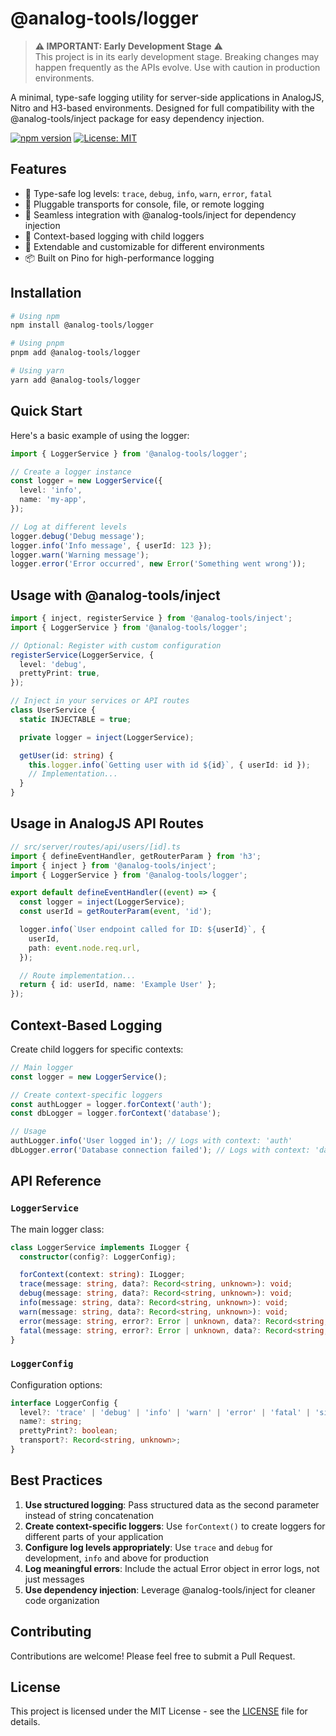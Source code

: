 # @analog-tools/logger

> **⚠️ IMPORTANT: Early Development Stage** ⚠️  
> This project is in its early development stage. Breaking changes may happen frequently as the APIs evolve. Use with caution in production environments.

A minimal, type-safe logging utility for server-side applications in AnalogJS, Nitro and H3-based environments. Designed for full compatibility with the @analog-tools/inject package for easy dependency injection.

[![npm version](https://img.shields.io/npm/v/@analog-tools/logger.svg)](https://www.npmjs.com/package/@analog-tools/logger)
[![License: MIT](https://img.shields.io/badge/License-MIT-blue.svg)](https://opensource.org/licenses/MIT)

## Features

- 📝 Type-safe log levels: `trace`, `debug`, `info`, `warn`, `error`, `fatal`
- 🔌 Pluggable transports for console, file, or remote logging
- 🧩 Seamless integration with @analog-tools/inject for dependency injection
- 🌳 Context-based logging with child loggers
- 🔄 Extendable and customizable for different environments
- 📦 Built on Pino for high-performance logging

## Installation

```bash
# Using npm
npm install @analog-tools/logger

# Using pnpm
pnpm add @analog-tools/logger

# Using yarn
yarn add @analog-tools/logger
```

## Quick Start

Here's a basic example of using the logger:

```typescript
import { LoggerService } from '@analog-tools/logger';

// Create a logger instance
const logger = new LoggerService({
  level: 'info',
  name: 'my-app',
});

// Log at different levels
logger.debug('Debug message');
logger.info('Info message', { userId: 123 });
logger.warn('Warning message');
logger.error('Error occurred', new Error('Something went wrong'));
```

## Usage with @analog-tools/inject

```typescript
import { inject, registerService } from '@analog-tools/inject';
import { LoggerService } from '@analog-tools/logger';

// Optional: Register with custom configuration
registerService(LoggerService, {
  level: 'debug',
  prettyPrint: true,
});

// Inject in your services or API routes
class UserService {
  static INJECTABLE = true;

  private logger = inject(LoggerService);

  getUser(id: string) {
    this.logger.info(`Getting user with id ${id}`, { userId: id });
    // Implementation...
  }
}
```

## Usage in AnalogJS API Routes

```typescript
// src/server/routes/api/users/[id].ts
import { defineEventHandler, getRouterParam } from 'h3';
import { inject } from '@analog-tools/inject';
import { LoggerService } from '@analog-tools/logger';

export default defineEventHandler((event) => {
  const logger = inject(LoggerService);
  const userId = getRouterParam(event, 'id');

  logger.info(`User endpoint called for ID: ${userId}`, {
    userId,
    path: event.node.req.url,
  });

  // Route implementation...
  return { id: userId, name: 'Example User' };
});
```

## Context-Based Logging

Create child loggers for specific contexts:

```typescript
// Main logger
const logger = new LoggerService();

// Create context-specific loggers
const authLogger = logger.forContext('auth');
const dbLogger = logger.forContext('database');

// Usage
authLogger.info('User logged in'); // Logs with context: 'auth'
dbLogger.error('Database connection failed'); // Logs with context: 'database'
```

## API Reference

### `LoggerService`

The main logger class:

```typescript
class LoggerService implements ILogger {
  constructor(config?: LoggerConfig);

  forContext(context: string): ILogger;
  trace(message: string, data?: Record<string, unknown>): void;
  debug(message: string, data?: Record<string, unknown>): void;
  info(message: string, data?: Record<string, unknown>): void;
  warn(message: string, data?: Record<string, unknown>): void;
  error(message: string, error?: Error | unknown, data?: Record<string, unknown>): void;
  fatal(message: string, error?: Error | unknown, data?: Record<string, unknown>): void;
}
```

### `LoggerConfig`

Configuration options:

```typescript
interface LoggerConfig {
  level?: 'trace' | 'debug' | 'info' | 'warn' | 'error' | 'fatal' | 'silent';
  name?: string;
  prettyPrint?: boolean;
  transport?: Record<string, unknown>;
}
```

## Best Practices

1. **Use structured logging**: Pass structured data as the second parameter instead of string concatenation
2. **Create context-specific loggers**: Use `forContext()` to create loggers for different parts of your application
3. **Configure log levels appropriately**: Use `trace` and `debug` for development, `info` and above for production
4. **Log meaningful errors**: Include the actual Error object in error logs, not just messages
5. **Use dependency injection**: Leverage @analog-tools/inject for cleaner code organization

## Contributing

Contributions are welcome! Please feel free to submit a Pull Request.

## License

This project is licensed under the MIT License - see the [LICENSE](LICENSE) file for details.
